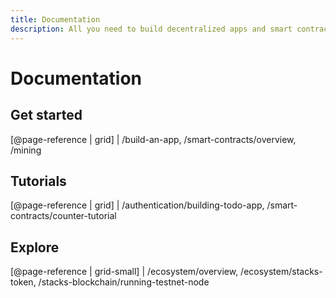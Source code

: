 ```yaml
---
title: Documentation
description: All you need to build decentralized apps and smart contracts.
---
```


# Documentation

## Get started

[@page-reference | grid]
| /build-an-app, /smart-contracts/overview, /mining

## Tutorials

[@page-reference | grid]
| /authentication/building-todo-app, /smart-contracts/counter-tutorial

## Explore

[@page-reference | grid-small]
| /ecosystem/overview, /ecosystem/stacks-token, /stacks-blockchain/running-testnet-node
